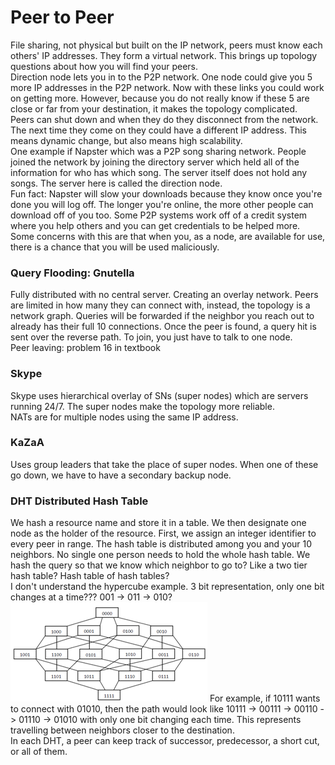 # Peer to Peer
File sharing, not physical but built on the IP network, peers must know each others' IP addresses. They form a virtual network. This brings up topology questions about how you will find your peers.  
Direction node lets you in to the P2P network. One node could give you 5 more IP addresses in the P2P network. Now with these links you could work on getting more. However, because you do not really know if these 5 are close or far from your destination, it makes the topology complicated.  
Peers can shut down and when they do they disconnect from the network. The next time they come on they could have a different IP address. This means dynamic change, but also means high scalability.  
One example if Napster which was a P2P song sharing network. People joined the network by joining the directory server which held all of the information for who has which song. The server itself does not hold any songs. The server here is called the direction node.  
Fun fact: Napster will slow your downloads because they know once you're done you will log off. The longer you're online, the more other people can download off of you too. Some P2P systems work off of a credit system where you help others and you can get credentials to be helped more.  
Some concerns with this are that when you, as a node, are available for use, there is a chance that you will be used maliciously. 

### Query Flooding: Gnutella
Fully distributed with no central server. Creating an overlay network. Peers are limited in how many they can connect with, instead, the topology is a network graph. Queries will be forwarded if the neighbor you reach out to already has their full 10 connections. Once the peer is found, a query hit is sent over the reverse path. To join, you just have to talk to one node.  
Peer leaving: problem 16 in textbook

### Skype
Skype uses hierarchical overlay of SNs (super nodes) which are servers running 24/7. The super nodes make the topology more reliable.  
NATs are for multiple nodes using the same IP address.  

### KaZaA
Uses group leaders that take the place of super nodes. When one of these go down, we have to have a secondary backup node. 

### DHT Distributed Hash Table
We hash a resource name and store it in a table. We then designate one node as the holder of the resource. 
First, we assign an integer identifier to every peer in range. 
The hash table is distributed among you and your 10 neighbors. No single one person needs to hold the whole hash table. We hash the query so that we know which neighbor to go to? Like a two tier hash table? Hash table of hash tables?  
I don't understand the hypercube example. 3 bit representation, only one bit changes at a time??? 001 -> 011 -> 010?
![hypercube](https://github.com/lukechn99/github-quickstart/blob/master/4211/res/hypercube.png)
For example, if 10111 wants to connect with 01010, then the path would look like 10111 -> 00111 -> 00110 -> 01110 -> 01010 with only one bit changing each time. This represents travelling between neighbors closer to the destination.  
In each DHT, a peer can keep track of successor, predecessor, a short cut, or all of them. 
